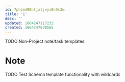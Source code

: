 ```yaml
---
id: 7phzmd90nljaljvyi9n9s3m
title: '1'
desc: ''
updated: 1664247117232
created: 1664247030565
---
```


TODO Non-Project note/task templates

# Note
TODO Test Schema template functionality with wildcards